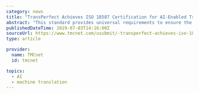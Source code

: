 ```yaml
---
category: news
title: "TransPerfect Achieves ISO 18587 Certification for AI-Enabled Translation Services"
abstract: "This standard provides universal requirements to ensure the quality of translation produced using artificial intelligence (AI) tools, including machine translation (MT) and neural machine translation (NMT). Requirements of ISO 18587 include standards ..."
publishedDateTime: 2019-07-03T14:16:00Z
sourceUrl: https://www.tmcnet.com/usubmit/-transperfect-achieves-iso-18587-certification-ai-enabled-translation-/2019/07/03/8982105.htm
type: article

provider:
  name: TMCnet
  id: tmcnet

topics:
  - AI
  - machine translation
---
```

